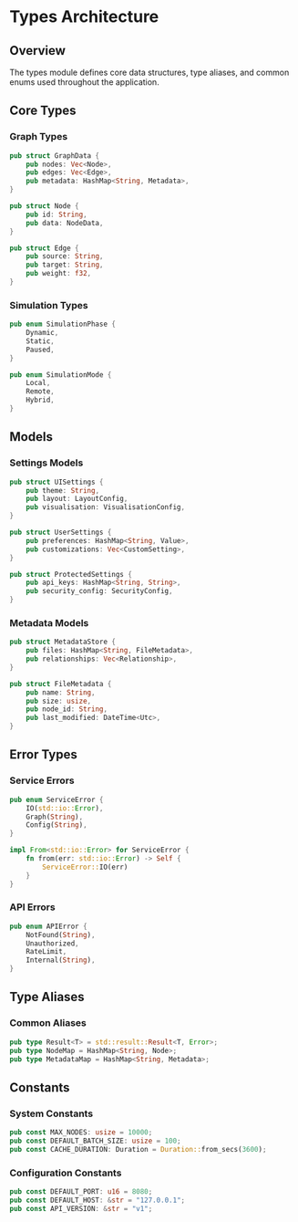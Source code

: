 # Types Architecture

## Overview
The types module defines core data structures, type aliases, and common enums used throughout the application.

## Core Types

### Graph Types
```rust
pub struct GraphData {
    pub nodes: Vec<Node>,
    pub edges: Vec<Edge>,
    pub metadata: HashMap<String, Metadata>,
}

pub struct Node {
    pub id: String,
    pub data: NodeData,
}

pub struct Edge {
    pub source: String,
    pub target: String,
    pub weight: f32,
}
```

### Simulation Types
```rust
pub enum SimulationPhase {
    Dynamic,
    Static,
    Paused,
}

pub enum SimulationMode {
    Local,
    Remote,
    Hybrid,
}
```

## Models

### Settings Models
```rust
pub struct UISettings {
    pub theme: String,
    pub layout: LayoutConfig,
    pub visualisation: VisualisationConfig,
}

pub struct UserSettings {
    pub preferences: HashMap<String, Value>,
    pub customizations: Vec<CustomSetting>,
}

pub struct ProtectedSettings {
    pub api_keys: HashMap<String, String>,
    pub security_config: SecurityConfig,
}
```

### Metadata Models
```rust
pub struct MetadataStore {
    pub files: HashMap<String, FileMetadata>,
    pub relationships: Vec<Relationship>,
}

pub struct FileMetadata {
    pub name: String,
    pub size: usize,
    pub node_id: String,
    pub last_modified: DateTime<Utc>,
}
```

## Error Types

### Service Errors
```rust
pub enum ServiceError {
    IO(std::io::Error),
    Graph(String),
    Config(String),
}

impl From<std::io::Error> for ServiceError {
    fn from(err: std::io::Error) -> Self {
        ServiceError::IO(err)
    }
}
```

### API Errors
```rust
pub enum APIError {
    NotFound(String),
    Unauthorized,
    RateLimit,
    Internal(String),
}
```

## Type Aliases

### Common Aliases
```rust
pub type Result<T> = std::result::Result<T, Error>;
pub type NodeMap = HashMap<String, Node>;
pub type MetadataMap = HashMap<String, Metadata>;
```

## Constants

### System Constants
```rust
pub const MAX_NODES: usize = 10000;
pub const DEFAULT_BATCH_SIZE: usize = 100;
pub const CACHE_DURATION: Duration = Duration::from_secs(3600);
```

### Configuration Constants
```rust
pub const DEFAULT_PORT: u16 = 8080;
pub const DEFAULT_HOST: &str = "127.0.0.1";
pub const API_VERSION: &str = "v1";